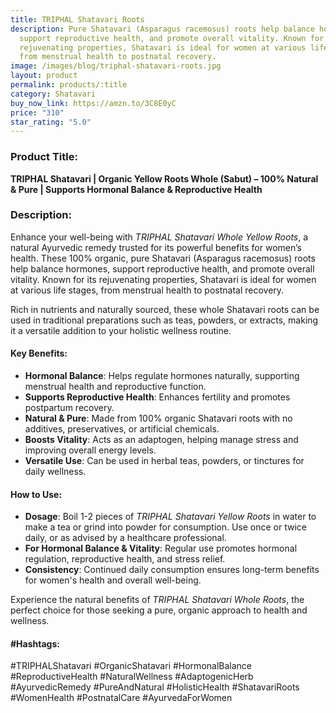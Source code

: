 ```yaml
---
title: TRIPHAL Shatavari Roots
description: Pure Shatavari (Asparagus racemosus) roots help balance hormones,
  support reproductive health, and promote overall vitality. Known for its
  rejuvenating properties, Shatavari is ideal for women at various life stages,
  from menstrual health to postnatal recovery.
image: /images/blog/triphal-shatavari-roots.jpg
layout: product
permalink: products/:title
category: Shatavari
buy_now_link: https://amzn.to/3C8E0yC
price: "310"
star_rating: "5.0"
---
```

### Product Title:
**TRIPHAL Shatavari | Organic Yellow Roots Whole (Sabut) – 100% Natural & Pure | Supports Hormonal Balance & Reproductive Health**

### Description:
Enhance your well-being with *TRIPHAL Shatavari Whole Yellow Roots*, a natural Ayurvedic remedy trusted for its powerful benefits for women’s health. These 100% organic, pure Shatavari (Asparagus racemosus) roots help balance hormones, support reproductive health, and promote overall vitality. Known for its rejuvenating properties, Shatavari is ideal for women at various life stages, from menstrual health to postnatal recovery.

Rich in nutrients and naturally sourced, these whole Shatavari roots can be used in traditional preparations such as teas, powders, or extracts, making it a versatile addition to your holistic wellness routine.

#### Key Benefits:
- **Hormonal Balance**: Helps regulate hormones naturally, supporting menstrual health and reproductive function.
- **Supports Reproductive Health**: Enhances fertility and promotes postpartum recovery.
- **Natural & Pure**: Made from 100% organic Shatavari roots with no additives, preservatives, or artificial chemicals.
- **Boosts Vitality**: Acts as an adaptogen, helping manage stress and improving overall energy levels.
- **Versatile Use**: Can be used in herbal teas, powders, or tinctures for daily wellness.

#### How to Use:
- **Dosage**: Boil 1-2 pieces of *TRIPHAL Shatavari Yellow Roots* in water to make a tea or grind into powder for consumption. Use once or twice daily, or as advised by a healthcare professional.
- **For Hormonal Balance & Vitality**: Regular use promotes hormonal regulation, reproductive health, and stress relief.
- **Consistency**: Continued daily consumption ensures long-term benefits for women's health and overall well-being.

Experience the natural benefits of *TRIPHAL Shatavari Whole Roots*, the perfect choice for those seeking a pure, organic approach to health and wellness.

#### #Hashtags:
#TRIPHALShatavari #OrganicShatavari #HormonalBalance #ReproductiveHealth #NaturalWellness #AdaptogenicHerb #AyurvedicRemedy #PureAndNatural #HolisticHealth #ShatavariRoots #WomenHealth #PostnatalCare #AyurvedaForWomen
